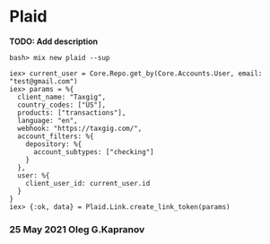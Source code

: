 # Plaid

**TODO: Add description**

```
bash> mix new plaid --sup
```

```
iex> current_user = Core.Repo.get_by(Core.Accounts.User, email: "test@gmail.com")
iex> params = %{
  client_name: "Taxgig",
  country_codes: ["US"],
  products: ["transactions"],
  language: "en",
  webhook: "https://taxgig.com/",
  account_filters: %{
    depository: %{
      account_subtypes: ["checking"]
    }
  },
  user: %{
    client_user_id: current_user.id
  }
}
iex> {:ok, data} = Plaid.Link.create_link_token(params)
```

### 25 May 2021 Oleg G.Kapranov
